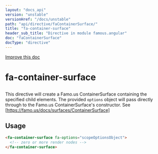 ```yaml
---
layout: "docs_api"
version: "unstable"
versionHref: "/docs/unstable"
path: "api/directive/faContainerSurface/"
title: "fa-container-surface"
header_sub_title: "Directive in module famous.angular"
doc: "faContainerSurface"
docType: "directive"
---
```


<div class="improve-docs">
  <a href='https://github.com/Famous/famous-angular/edit/master/src/scripts/directives/fa-container-surface.js#L1'>
    Improve this doc
  </a>
</div>




<h1 class="api-title">

  fa-container-surface



</h1>





This directive will create a Famo.us ContainerSurface containing the
specified child elements. The provided `options` object
will pass directly through to the Famo.us ContainerSurface's
constructor.  See [https://famo.us/docs/surfaces/ContainerSurface]








  
<h2 id="usage">Usage</h2>
  
```html
<fa-container-surface fa-options="scopeOptionsObject">
  <!-- zero or more render nodes -->
</fa-container-surface>
```
  
  

  






